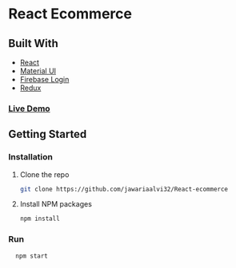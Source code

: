 # React Ecommerce

## Built With

* [React](https://reactjs.org/)
* [Material UI](https://material-ui.com/)
* [Firebase Login](https://firebase.google.com/)
* [Redux](https://react-redux.js.org/)

### [Live Demo](https://pizza-fire-ecommerce.netlify.app/)

## Getting Started

### Installation

1. Clone the repo
   ```sh
   git clone https://github.com/jawariaalvi32/React-ecommerce
   ```
2. Install NPM packages
   ```sh
   npm install
   ```
### Run
 ```sh
   npm start
   ```
